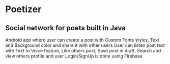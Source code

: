 # Poetizer
## Social network for poets built in Java
 Android app where user can create a post with Custom Fonts styles,  Text and Background color and share it with other users
  User can listen post text with  Text to Voice feature, Like others post, Save post in draft, Search and view others profile and user Login/SignUp is done using Firebase
